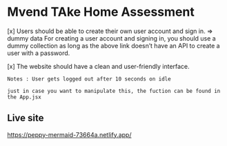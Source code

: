 # Mvend TAke Home Assessment

[x] Users should be able to create their own user account and sign in. => dummy data
For creating a user account and signing in, you should use a dummy collection as long as the above link
doesn’t have an API to create a user with a password.

[x] The website should have a clean and user-friendly interface.

```
Notes : User gets logged out after 10 seconds on idle

just in case you want to manipulate this, the fuction can be found in the App.jsx

```

## Live site

https://peppy-mermaid-73664a.netlify.app/
